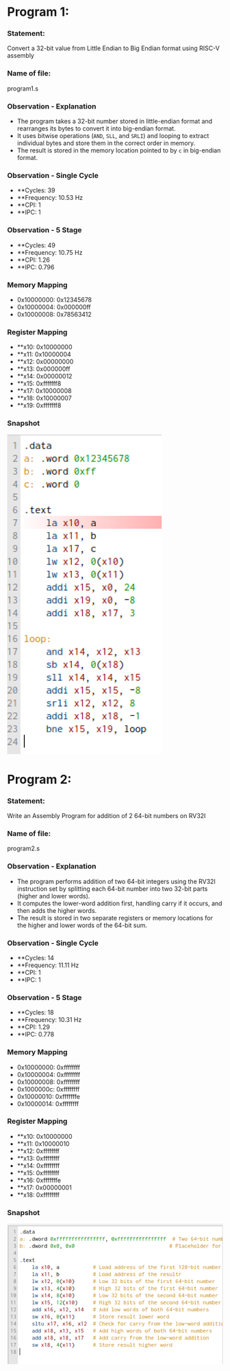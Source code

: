 # Program 1: 
### Statement: 
Convert a 32-bit value from Little Endian to Big Endian format using RISC-V assembly

### Name of file:
program1.s

### Observation - Explanation
- The program takes a 32-bit number stored in little-endian format and rearranges its bytes to convert it into big-endian format.
- It uses bitwise operations (`AND`, `SLL`, and `SRLI`) and looping to extract individual bytes and store them in the correct order in memory.
- The result is stored in the memory location pointed to by `c` in big-endian format.

### Observation - Single Cycle
- **Cycles: 39 
- **Frequency: 10.53 Hz
- **CPI: 1
- **IPC: 1
### Observation - 5 Stage
- **Cycles: 49
- **Frequency:  10.75 Hz
- **CPI: 1.26
- **IPC: 0.796

### Memory Mapping
- 0x10000000: 0x12345678 
- 0x10000004: 0x000000ff   
- 0x10000008: 0x78563412   

### Register Mapping
- **x10: 0x10000000
- **x11: 0x10000004
- **x12: 0x00000000
- **x13: 0x000000ff
- **x14: 0x00000012
- **x15: 0xfffffff8
- **x17: 0x10000008
- **x18: 0x10000007
- **x19: 0xfffffff8

### Snapshot
![Screenshot of RIPES window](program1.png)

# Program 2: 
### Statement: 
Write an Assembly Program for addition of 2 64-bit numbers on RV32I

### Name of file:
program2.s

### Observation - Explanation
- The program performs addition of two 64-bit integers using the RV32I instruction set by splitting each 64-bit number into two 32-bit parts (higher and lower words).
- It computes the lower-word addition first, handling carry if it occurs, and then adds the higher words.
- The result is stored in two separate registers or memory locations for the higher and lower words of the 64-bit sum.

### Observation - Single Cycle
- **Cycles: 14
- **Frequency: 11.11 Hz
- **CPI: 1
- **IPC: 1
### Observation - 5 Stage
- **Cycles: 18
- **Frequency:  10.31 Hz
- **CPI: 1.29
- **IPC: 0.778

### Memory Mapping
- 0x10000000: 0xffffffff 
- 0x10000004: 0xffffffff   
- 0x10000008: 0xffffffff  
- 0x1000000c: 0xffffffff 
- 0x10000010: 0xfffffffe  
- 0x10000014: 0xffffffff 

### Register Mapping
- **x10: 0x10000000
- **x11: 0x10000010
- **x12: 0xffffffff
- **x13: 0xffffffff
- **x14: 0xffffffff
- **x15: 0xffffffff
- **x16: 0xfffffffe
- **x17: 0x00000001
- **x18: 0xffffffff 

### Snapshot
![Screenshot of RIPES window](program2.png)
